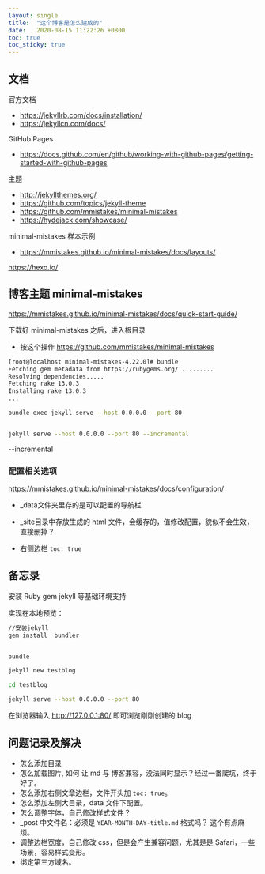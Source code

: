 ```yaml
---
layout: single
title:  "这个博客是怎么建成的"
date:   2020-08-15 11:22:26 +0800
toc: true
toc_sticky: true
---
```




## 文档

官方文档

- https://jekyllrb.com/docs/installation/
- https://jekyllcn.com/docs/



GitHub Pages

- https://docs.github.com/en/github/working-with-github-pages/getting-started-with-github-pages



主题

- http://jekyllthemes.org/
- https://github.com/topics/jekyll-theme
- https://github.com/mmistakes/minimal-mistakes
- https://hydejack.com/showcase/

minimal-mistakes 样本示例

- https://mmistakes.github.io/minimal-mistakes/docs/layouts/



https://hexo.io/

## 博客主题 minimal-mistakes

https://mmistakes.github.io/minimal-mistakes/docs/quick-start-guide/

下载好 minimal-mistakes 之后，进入根目录

- 按这个操作 https://github.com/mmistakes/minimal-mistakes



```bash
[root@localhost minimal-mistakes-4.22.0]# bundle
Fetching gem metadata from https://rubygems.org/..........
Resolving dependencies.....
Fetching rake 13.0.3
Installing rake 13.0.3
...

bundle exec jekyll serve --host 0.0.0.0 --port 80


jekyll serve --host 0.0.0.0 --port 80 --incremental
```

--incremental

### 配置相关选项

https://mmistakes.github.io/minimal-mistakes/docs/configuration/

- _data文件夹里存的是可以配置的导航栏
- _site目录中存放生成的 html 文件，会缓存的，值修改配置，貌似不会生效，直接删掉？

- 右侧边栏 ```toc: true```

## 备忘录

安装 Ruby gem jekyll  等基础环境支持

实现在本地预览：

```bash
//安装jekyll
gem install  bundler


bundle

jekyll new testblog

cd testblog

jekyll serve --host 0.0.0.0 --port 80

```

在浏览器输入 http://127.0.0.1:80/  即可浏览刚刚创建的 blog



## 问题记录及解决

- 怎么添加目录
- 怎么加载图片, 如何 让 md 与 博客兼容，没法同时显示？经过一番爬坑，终于好了。
- 怎么添加右侧文章边栏，文件开头加 `toc: true`。
- 怎么添加左侧大目录，data 文件下配置。
- 怎么调整字体，自己修改样式文件？
-  _post 中文件名：必须是 `YEAR-MONTH-DAY-title.md` 格式吗？ 这个有点麻烦。
- 调整边栏宽度，自己修改 css，但是会产生兼容问题，尤其是是 Safari，一些场景，容易样式变形。
- 绑定第三方域名。

